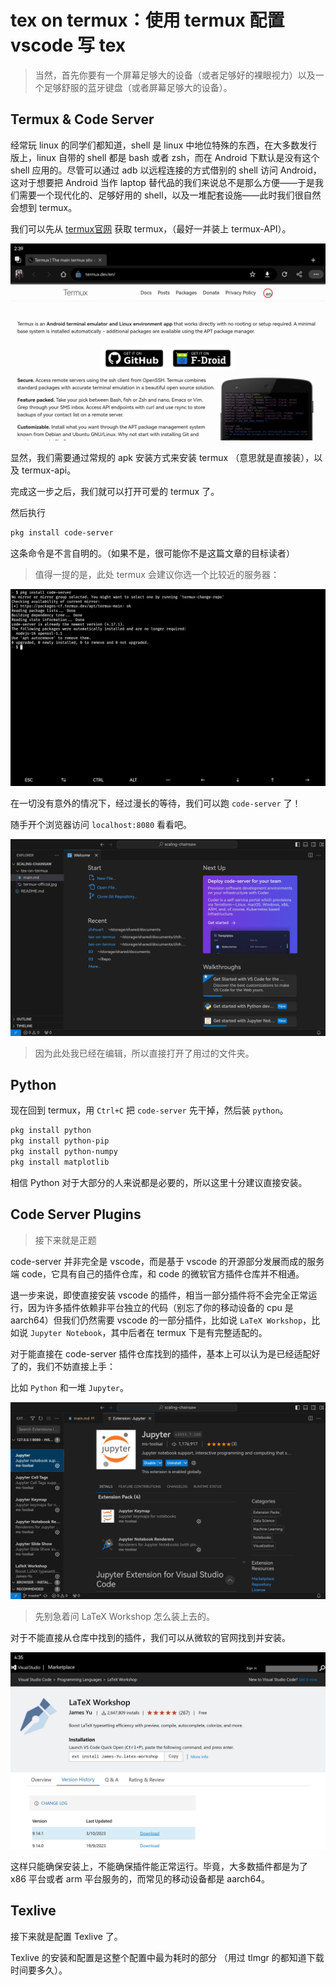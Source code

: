 # tex on termux：使用 termux 配置 vscode 写 tex

> 当然，首先你要有一个屏幕足够大的设备（或者足够好的裸眼视力）以及一个足够舒服的蓝牙键盘（或者屏幕足够大的设备）。

## Termux & Code Server

经常玩 linux 的同学们都知道，shell 是 linux 中地位特殊的东西，在大多数发行版上，linux 自带的 shell 都是 bash 或者 zsh，而在 Android 下默认是没有这个 shell 应用的。尽管可以通过 adb 以远程连接的方式借别的 shell 访问 Android，这对于想要把 Android 当作 laptop 替代品的我们来说总不是那么方便——于是我们需要一个现代化的、足够好用的 shell，以及一堆配套设施——此时我们很自然会想到 termux。

我们可以先从 [termux官网](https://termux.dev/en/) 获取 termux，（最好一并装上 termux-API）。

![termux官网](https://raw.githubusercontent.com/MizurenNanako/scaling-chainsaw/master/tex-on-termux/termux-official.jpg)

显然，我们需要通过常规的 apk 安装方式来安装 termux （意思就是直接装），以及 termux-api。

完成这一步之后，我们就可以打开可爱的 termux 了。

然后执行

```bash
pkg install code-server
```

这条命令是不言自明的。（如果不是，很可能你不是这篇文章的目标读者）

> 值得一提的是，此处 termux 会建议你选一个比较近的服务器：

![安装 `code-server`，此处我已经安装过了。](https://raw.githubusercontent.com/MizurenNanako/scaling-chainsaw/master/tex-on-termux/codeserver-install.jpg)


在一切没有意外的情况下，经过漫长的等待，我们可以跑 `code-server` 了！

随手开个浏览器访问 `localhost:8080` 看看吧。

![如图所示](https://raw.githubusercontent.com/MizurenNanako/scaling-chainsaw/master/tex-on-termux/codeserver-welcome.jpg)

> 因为此处我已经在编辑，所以直接打开了用过的文件夹。

## Python

现在回到 termux，用 `Ctrl+C` 把 `code-server` 先干掉，然后装 `python`。

```bash
pkg install python
pkg install python-pip
pkg install python-numpy
pkg install matplotlib
```

相信 Python 对于大部分的人来说都是必要的，所以这里十分建议直接安装。

## Code Server Plugins

> 接下来就是正题

code-server 并非完全是 vscode，而是基于 vscode 的开源部分发展而成的服务端 code，它具有自己的插件仓库，和 code 的微软官方插件仓库并不相通。

退一步来说，即使直接安装 vscode 的插件，相当一部分插件将不会完全正常运行，因为许多插件依赖非平台独立的代码（别忘了你的移动设备的 cpu 是 aarch64）但我们仍然需要 vscode 的一部分插件，比如说 `LaTeX Workshop`，比如说 `Jupyter Notebook`，其中后者在 termux 下是有完整适配的。

对于能直接在 code-server 插件仓库找到的插件，基本上可以认为是已经适配好了的，我们不妨直接上手：

比如 `Python` 和一堆 `Jupyter`。

![install-jupyter](https://raw.githubusercontent.com/MizurenNanako/scaling-chainsaw/master/tex-on-termux/install-jupyter.jpg)

> 先别急着问 LaTeX Workshop 怎么装上去的。

对于不能直接从仓库中找到的插件，我们可以从微软的官网找到并安装。

![LaTeX Workshop](https://raw.githubusercontent.com/MizurenNanako/scaling-chainsaw/master/tex-on-termux/latexworkshop.jpg)

这样只能确保安装上，不能确保插件能正常运行。毕竟，大多数插件都是为了 x86 平台或者 arm 平台服务的，而常见的移动设备都是 aarch64。

## Texlive

接下来就是配置 Texlive 了。

Texlive 的安装和配置是这整个配置中最为耗时的部分 （用过 tlmgr 的都知道下载时间要多久）。
